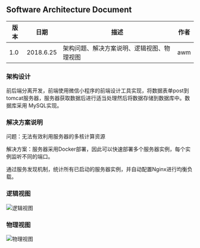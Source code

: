 ## Software Architecture Document

| 版本 | 日期 | 描述 | 作者|
| -- | -- | -- | -- |
| 1.0 | 2018.6.25 | 架构问题、解决方案说明、逻辑视图、物理视图 | awm |

### 架构设计
 
前后端分离开发，前端使用微信小程序的前端设计工具实现，将数据表单post到tomcat服务器，服务器获取数据后进行适当处理然后将数据存储到数据库中。数据库采用
 MySQL实现。

### 解决方案说明
问题：无法有效利用服务器的多核计算资源
 
解决方案：服务器采用Docker部署，因此可以快速部署多个服务器实例，每个实例监听不同的端口。

通过服务发现机制，统计所有已启动的服务器实例，并自动配置Nginx进行均衡负载。

### 逻辑视图

![逻辑视图](https://github.com/OrderingService/Dashboard/blob/gh-pages/imgs/package_diagram.png)

### 物理视图

![物理视图](https://github.com/OrderingService/Dashboard/blob/gh-pages/imgs/Physical_view.png)
